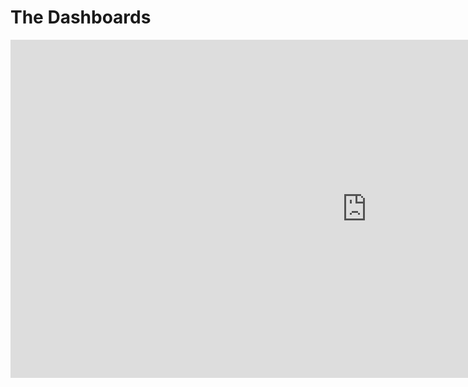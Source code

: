 
# The Dashboards


<iframe title="BIBA POWER BI 2" width="1140" height="541.25" src="https://app.powerbi.com/reportEmbed?reportId=603bfd26-fee7-4161-8836-9f85c7d8b781&autoAuth=true&ctid=6edb49c1-bf72-4eea-8b3f-a7fd0a25b68c" frameborder="0" allowFullScreen="true">
  
</iframe>
